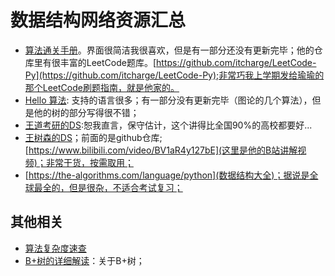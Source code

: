 # 数据结构网络资源汇总


- [算法通关手册](https://algo.itcharge.cn/)。界面很简洁我很喜欢，但是有一部分还没有更新完毕；他的仓库里有很丰富的LeetCode题库。[https://github.com/itcharge/LeetCode-Py](https://github.com/itcharge/LeetCode-Py);非常巧我上学期发给瑜瑜的那个LeetCode刷题指南，就是他家的。
- [Hello 算法](https://www.hello-algo.com): 支持的语言很多；有一部分没有更新完毕（图论的几个算法），但是他的树的部分写得很不错；
- [王道考研的DS](https://b23.tv/tYRG1S4):恕我直言，保守估计，这个讲得比全国90%的高校都要好...
- [王树森的DS](https://github.com/wangshusen/AdvancedAlgorithms)；前面的是github仓库;[https://www.bilibili.com/video/BV1aR4y127bE](这里是他的B站讲解视频)；非常干货，按需取用；
- [https://the-algorithms.com/language/python](数据结构大全)；据说是全球最全的，但是很杂，不适合考试复习；

## 其他相关
 
- [算法复杂度速查](https://www.bigocheatsheet.com/)
- [B+树的详细解读](https://cloud.tencent.com/developer/article/16)：关于B+树；